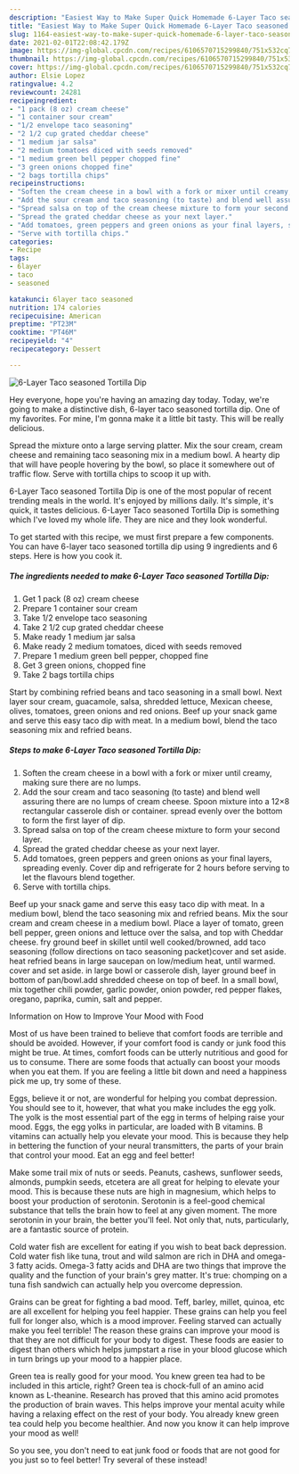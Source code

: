 ```yaml
---
description: "Easiest Way to Make Super Quick Homemade 6-Layer Taco seasoned Tortilla Dip"
title: "Easiest Way to Make Super Quick Homemade 6-Layer Taco seasoned Tortilla Dip"
slug: 1164-easiest-way-to-make-super-quick-homemade-6-layer-taco-seasoned-tortilla-dip
date: 2021-02-01T22:08:42.179Z
image: https://img-global.cpcdn.com/recipes/6106570715299840/751x532cq70/6-layer-taco-seasoned-tortilla-dip-recipe-main-photo.jpg
thumbnail: https://img-global.cpcdn.com/recipes/6106570715299840/751x532cq70/6-layer-taco-seasoned-tortilla-dip-recipe-main-photo.jpg
cover: https://img-global.cpcdn.com/recipes/6106570715299840/751x532cq70/6-layer-taco-seasoned-tortilla-dip-recipe-main-photo.jpg
author: Elsie Lopez
ratingvalue: 4.2
reviewcount: 24281
recipeingredient:
- "1 pack (8 oz) cream cheese"
- "1 container sour cream"
- "1/2 envelope taco seasoning"
- "2 1/2 cup grated cheddar cheese"
- "1 medium jar salsa"
- "2 medium tomatoes diced with seeds removed"
- "1 medium green bell pepper chopped fine"
- "3 green onions chopped fine"
- "2 bags tortilla chips"
recipeinstructions:
- "Soften the cream cheese in a bowl with a fork or mixer until creamy, making sure there are no lumps."
- "Add the sour cream and taco seasoning (to taste) and blend well assuring there are no lumps of cream cheese. Spoon mixture into a 12×8 rectangular casserole dish or container. spread evenly over the bottom to form the first layer of dip."
- "Spread salsa on top of the cream cheese mixture to form your second layer."
- "Spread the grated cheddar cheese as your next layer."
- "Add tomatoes, green peppers and green onions as your final layers, spreading evenly.  Cover dip and refrigerate for 2 hours before serving to let the flavours blend together."
- "Serve with tortilla chips."
categories:
- Recipe
tags:
- 6layer
- taco
- seasoned

katakunci: 6layer taco seasoned 
nutrition: 174 calories
recipecuisine: American
preptime: "PT23M"
cooktime: "PT46M"
recipeyield: "4"
recipecategory: Dessert

---
```



![6-Layer Taco seasoned Tortilla Dip](https://img-global.cpcdn.com/recipes/6106570715299840/751x532cq70/6-layer-taco-seasoned-tortilla-dip-recipe-main-photo.jpg)

Hey everyone, hope you're having an amazing day today. Today, we're going to make a distinctive dish, 6-layer taco seasoned tortilla dip. One of my favorites. For mine, I'm gonna make it a little bit tasty. This will be really delicious.

Spread the mixture onto a large serving platter. Mix the sour cream, cream cheese and remaining taco seasoning mix in a medium bowl. A hearty dip that will have people hovering by the bowl, so place it somewhere out of traffic flow. Serve with tortilla chips to scoop it up with.

6-Layer Taco seasoned Tortilla Dip is one of the most popular of recent trending meals in the world. It's enjoyed by millions daily. It's simple, it's quick, it tastes delicious. 6-Layer Taco seasoned Tortilla Dip is something which I've loved my whole life. They are nice and they look wonderful.


To get started with this recipe, we must first prepare a few components. You can have 6-layer taco seasoned tortilla dip using 9 ingredients and 6 steps. Here is how you cook it.

<!--inarticleads1-->

##### The ingredients needed to make 6-Layer Taco seasoned Tortilla Dip:

1. Get 1 pack (8 oz) cream cheese
1. Prepare 1 container sour cream
1. Take 1/2 envelope taco seasoning
1. Take 2 1/2 cup grated cheddar cheese
1. Make ready 1 medium jar salsa
1. Make ready 2 medium tomatoes, diced with seeds removed
1. Prepare 1 medium green bell pepper, chopped fine
1. Get 3 green onions, chopped fine
1. Take 2 bags tortilla chips


Start by combining refried beans and taco seasoning in a small bowl. Next layer sour cream, guacamole, salsa, shredded lettuce, Mexican cheese, olives, tomatoes, green onions and red onions. Beef up your snack game and serve this easy taco dip with meat. In a medium bowl, blend the taco seasoning mix and refried beans. 

<!--inarticleads2-->

##### Steps to make 6-Layer Taco seasoned Tortilla Dip:

1. Soften the cream cheese in a bowl with a fork or mixer until creamy, making sure there are no lumps.
1. Add the sour cream and taco seasoning (to taste) and blend well assuring there are no lumps of cream cheese. Spoon mixture into a 12×8 rectangular casserole dish or container. spread evenly over the bottom to form the first layer of dip.
1. Spread salsa on top of the cream cheese mixture to form your second layer.
1. Spread the grated cheddar cheese as your next layer.
1. Add tomatoes, green peppers and green onions as your final layers, spreading evenly.  Cover dip and refrigerate for 2 hours before serving to let the flavours blend together.
1. Serve with tortilla chips.


Beef up your snack game and serve this easy taco dip with meat. In a medium bowl, blend the taco seasoning mix and refried beans. Mix the sour cream and cream cheese in a medium bowl. Place a layer of tomato, green bell pepper, green onions and lettuce over the salsa, and top with Cheddar cheese. fry ground beef in skillet until well cooked/browned, add taco seasoning (follow directions on taco seasoning packet)cover and set aside. heat refried beans in large saucepan on low/medium heat, until warmed. cover and set aside. in large bowl or casserole dish, layer ground beef in bottom of pan/bowl.add shredded cheese on top of beef. In a small bowl, mix together chili powder, garlic powder, onion powder, red pepper flakes, oregano, paprika, cumin, salt and pepper. 

Information on How to Improve Your Mood with Food


Most of us have been trained to believe that comfort foods are terrible and should be avoided. However, if your comfort food is candy or junk food this might be true. At times, comfort foods can be utterly nutritious and good for us to consume. There are some foods that actually can boost your moods when you eat them. If you are feeling a little bit down and need a happiness pick me up, try some of these.

Eggs, believe it or not, are wonderful for helping you combat depression. You should see to it, however, that what you make includes the egg yolk. The yolk is the most essential part of the egg in terms of helping raise your mood. Eggs, the egg yolks in particular, are loaded with B vitamins. B vitamins can actually help you elevate your mood. This is because they help in bettering the function of your neural transmitters, the parts of your brain that control your mood. Eat an egg and feel better!

Make some trail mix of nuts or seeds. Peanuts, cashews, sunflower seeds, almonds, pumpkin seeds, etcetera are all great for helping to elevate your mood. This is because these nuts are high in magnesium, which helps to boost your production of serotonin. Serotonin is a feel-good chemical substance that tells the brain how to feel at any given moment. The more serotonin in your brain, the better you'll feel. Not only that, nuts, particularly, are a fantastic source of protein.

Cold water fish are excellent for eating if you wish to beat back depression. Cold water fish like tuna, trout and wild salmon are rich in DHA and omega-3 fatty acids. Omega-3 fatty acids and DHA are two things that improve the quality and the function of your brain's grey matter. It's true: chomping on a tuna fish sandwich can actually help you overcome depression. 

Grains can be great for fighting a bad mood. Teff, barley, millet, quinoa, etc are all excellent for helping you feel happier. These grains can help you feel full for longer also, which is a mood improver. Feeling starved can actually make you feel terrible! The reason these grains can improve your mood is that they are not difficult for your body to digest. These foods are easier to digest than others which helps jumpstart a rise in your blood glucose which in turn brings up your mood to a happier place.

Green tea is really good for your mood. You knew green tea had to be included in this article, right? Green tea is chock-full of an amino acid known as L-theanine. Research has proved that this amino acid promotes the production of brain waves. This helps improve your mental acuity while having a relaxing effect on the rest of your body. You already knew green tea could help you become healthier. And now you know it can help improve your mood as well!

So you see, you don't need to eat junk food or foods that are not good for you just so to feel better! Try several of these instead!

